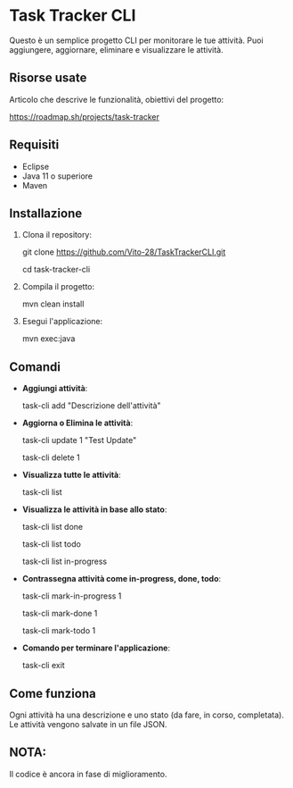 
# Task Tracker CLI

Questo è un semplice progetto CLI per monitorare le tue attività. Puoi aggiungere, aggiornare, eliminare e visualizzare le attività.

## Risorse usate
Articolo che descrive le funzionalità, obiettivi del progetto:

https://roadmap.sh/projects/task-tracker

## Requisiti

- Eclipse
- Java 11 o superiore
- Maven

## Installazione

1. Clona il repository:

   git clone https://github.com/Vito-28/TaskTrackerCLI.git
   
   cd task-tracker-cli

2. Compila il progetto:

   mvn clean install

3. Esegui l'applicazione:

   mvn exec:java

## Comandi

- **Aggiungi attività**:

  task-cli add "Descrizione dell'attività"
  
- **Aggiorna o Elimina le attività**:

  task-cli update 1 "Test Update"
  
  task-cli delete 1

- **Visualizza tutte le attività**:

  task-cli list
  
- **Visualizza le attività in base allo stato**:

  task-cli list done
  
  task-cli list todo
  
  task-cli list in-progress

- **Contrassegna attività come in-progress, done, todo**:

  task-cli mark-in-progress 1
  
  task-cli mark-done 1
  
  task-cli mark-todo 1
  
- **Comando per terminare l'applicazione**:
  
  task-cli exit

## Come funziona

Ogni attività ha una descrizione e uno stato (da fare, in corso, completata). Le attività vengono salvate in un file JSON.

## NOTA: 

Il codice è ancora in fase di miglioramento.
